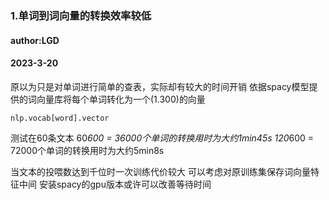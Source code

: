 ### 1.单词到词向量的转换效率较低

#### author:LGD
#### 2023-3-20
原以为只是对单词进行简单的查表，实际却有较大的时间开销
依据spacy模型提供的词向量库将每个单词转化为一个(1.300)的向量
```
nlp.vocab[word].vector
```
测试在60条文本
60*600 = 36000个单词的转换用时为大约1min45s
120*600 = 72000个单词的转换用时为大约5min8s

当文本的投喂数达到千位时一次训练代价较大
可以考虑对原训练集保存词向量特征中间
安装spacy的gpu版本或许可以改善等待时间
